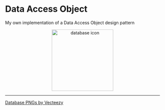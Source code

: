 # Data Access Object

My own implementation of a Data Access Object design pattern

<div align="center">
<img alt="database icon" src="https://github.com/user-attachments/assets/dc70cb68-2957-4c78-bbda-c543fb91f6d9" width="200" height="200">
</div>

---
<a href="https://www.vecteezy.com/free-png/database">Database PNGs by Vecteezy</a>
